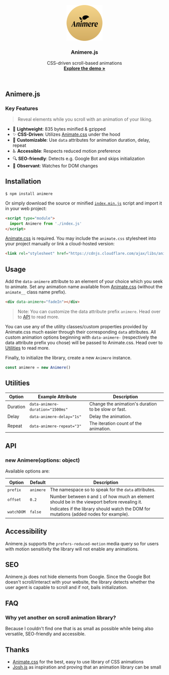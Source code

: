 <p align="center">
  <img src="./docs/img/favicon.svg" alt="Logo of Animere.js" width="114" height="114">
</p>

<h3 align="center">Animere.js</h3>

<p align="center">
  CSS-driven scroll-based animations<br>
  <a href="https://animere.jhnn.dev"><strong>Explore the demo »</strong></a>
</p>

<br>

## Animere.js

### Key Features

> Reveal elements while you scroll with an animation of your liking.

- 🍃 **Lightweight**: 835 bytes minified & gzipped
- ✨ **CSS-Driven**: Utilizes [Animate.css](https://animate.style) under the hood
- 🔧 **Customizable**: Use `data` attributes for animation duration, delay, repeat
- ♿️ **Accessible**: Respects reduced motion preference
- 🔍 **SEO-friendly**: Detects e.g. Google Bot and skips initialization
- 👀 **Observant**: Watches for DOM changes

## Installation

```
$ npm install animere
```

Or simply download the source or minified [`index.min.js`](dist/index.min.js) script and import it in your web project:

```html
<script type="module">
  import Animere from './index.js'
</script>
```

[Animate.css](https://animate.style) is required. You may include the `animate.css` stylesheet into your project manually or link a cloud-hosted version:

```html
<link rel="stylesheet" href="https://cdnjs.cloudflare.com/ajax/libs/animate.css/4.1.1/animate.min.css">
```

## Usage

Add the `data-animere` attribute to an element of your choice which you seek to animate. Set any animation name available from [Animate.css](https://animate.style) (without the `animate__` class name prefix).

```html
<div data-animere="fadeIn"></div>
```

> Note: You can customize the data attribute prefix `animere`. Head over to [API](#api) to read more.

You can use any of the utility classes/custom properties provided by Animate.css much easier through their corresponding `data` attributes. All custom animation options beginning with `data-animere-` (respectively the data attribute prefix you chose) will be passed to Animate.css. Head over to [Utilities](#utilities) to read more.

Finally, to initialize the library, create a new `Animere` instance.

```js
const animere = new Animere()
```

## Utilities

Option | Example Attribute | Description
--- | --- | ---
Duration | `data-animere-duration="1500ms"` | Change the animation's duration to be slow or fast.
Delay | `data-animere-delay="1s"` | Delay the animation.
Repeat | `data-animere-repeat="3"` | The iteration count of the animation.

## API

### new Animere(options: object)

Available options are:

Option | Default | Description
--- | --- | ---
`prefix` | `animere` | The namespace so to speak for the `data` attributes.
`offset` | `0.2` | Number between `0` and `1` of how much an element should be in the viewport before revealing it.
`watchDOM` | `false` | Indicates if the library should watch the DOM for mutations (added nodes for example).

## Accessibility

Animere.js supports the `prefers-reduced-motion` media query so for users with motion sensitivity the library will not enable any animations.

## SEO

Animere.js does not hide elements from Google. Since the Google Bot doesn't scroll/interact with your website, the library detects whether the user agent is capable to scroll and if not, bails initialization.

## FAQ

### Why yet another on scroll animation library?

Because I couldn't find one that is as small as possible while being also versatile, SEO-friendly and accessible.

## Thanks

- [Animate.css](https://animate.style) for the best, easy to use library of CSS animations
- [Josh.js](https://github.com/mamunhpath/josh.js) as inspiration and proving that an animation library can be small
